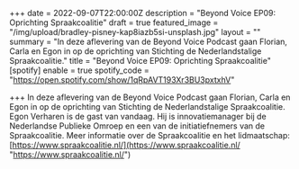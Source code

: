 +++
date = 2022-09-07T22:00:00Z
description = "Beyond Voice EP09: Oprichting Spraakcoalitie"
draft = true
featured_image = "/img/upload/bradley-pisney-kap8iazb5si-unsplash.jpg"
layout = ""
summary = "In deze aflevering van de Beyond Voice Podcast gaan Florian, Carla en Egon in op de oprichting van Stichting de Nederlandstalige Spraakcoalitie."
title = "Beyond Voice EP09: Oprichting Spraakcoalitie"
[spotify]
enable = true
spotify_code = "https://open.spotify.com/show/1qRpAVT193Xr3BU3pxtxhV"

+++
In deze aflevering van de Beyond Voice Podcast gaan Florian, Carla en Egon in op de oprichting van Stichting de Nederlandstalige Spraakcoalitie. Egon Verharen is de gast van vandaag. Hij is innovatiemanager bij de Nederlandse Publieke Omroep en een van de initiatiefnemers van de Spraakcoalitie. Meer informatie over de Spraakcoalitie en het lidmaatschap: [https://www.spraakcoalitie.nl/](https://www.spraakcoalitie.nl/ "https://www.spraakcoalitie.nl/")